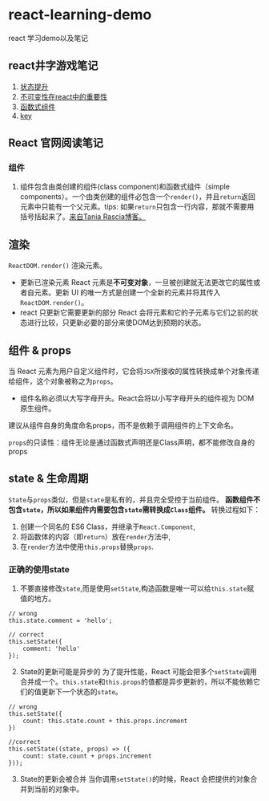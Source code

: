 # react-learning-demo
react 学习demo以及笔记

## react井字游戏笔记
1. [状态提升](https://github.com/wangyimei/react-learning-demo/tree/master/demo1#lifting-state-up%E7%8A%B6%E6%80%81%E6%8F%90%E5%8D%87)
2. [不可变性在react中的重要性](https://github.com/wangyimei/react-learning-demo/tree/master/demo1#%E4%B8%8D%E5%8F%AF%E5%8F%98%E6%80%A7%E5%9C%A8react%E4%B8%AD%E7%9A%84%E9%87%8D%E8%A6%81%E6%80%A7)
3. [函数式组件](https://github.com/wangyimei/react-learning-demo/tree/master/demo1#function-components%E5%87%BD%E6%95%B0%E5%BC%8F%E7%BB%84%E4%BB%B6)
4. [key](https://github.com/wangyimei/react-learning-demo/tree/master/demo1#keys)

## React 官网阅读笔记
### 组件
1. 组件包含由类创建的组件(class component)和函数式组件（simple components）。一个由类创建的组件必包含一个`render()`，并且`return`返回元素中只能有一个父元素。tips: 如果`return`只包含一行内容，那就不需要用括号括起来了。[来自Tania Rascia博客。](https://www.taniarascia.com/getting-started-with-react/)

## 渲染
`ReactDOM.render()` 渲染元素。
- 更新已渲染元素
React 元素是**不可变对象**，一旦被创建就无法更改它的属性或者自元素。更新 UI 的唯一方式是创建一个全新的元素并将其传入`ReactDOM.render()`。
- react 只更新它需要更新的部分
React 会将元素和它的子元素与它们之前的状态进行比较，只更新必要的部分来使DOM达到预期的状态。

## 组件 & props
当 React 元素为用户自定义组件时，它会将`JSX`所接收的属性转换成单个对象传递给组件，这个对象被称之为`props`。
- 组件名称必须以大写字母开头。React会将以小写字母开头的组件视为 DOM 原生组件。

建议从组件自身的角度命名props，而不是依赖于调用组件的上下文命名。

`props`的只读性：组件无论是通过函数式声明还是Class声明，都不能修改自身的props

## state & 生命周期
`State`与`props`类似，但是`state`是私有的，并且完全受控于当前组件。
**函数组件不包含`state`，所以如果组件内需要包含`state`需转换成`Class`组件。**
转换过程如下：
1. 创建一个同名的 ES6 Class，并继承于`React.Component`,
2. 将函数体的内容（即`return`）放在`render`方法中,
3. 在`render`方法中使用`this.props`替换`props`.

### 正确的使用state
1. 不要直接修改`state`,而是使用`setState`,构造函数是唯一可以给`this.state`赋值的地方。
```
// wrong
this.state.comment = 'hello';

// correct
this.setState({
    comment: 'hello'
});
```
2. State的更新可能是异步的
为了提升性能，React 可能会把多个`setState`调用合并成一个。`this.state`和`this.props`的值都是异步更新的，所以不能依赖它们的值更新下一个状态的`state`。
```
// wrong
this.setState({
    count: this.state.count + this.props.increment
})

//correct
this.setState((state, props) => ({
    count: state.count + props.increment
}));
```
3. State的更新会被合并
当你调用`setState()`的时候，React 会把提供的对象合并到当前的对象中。
